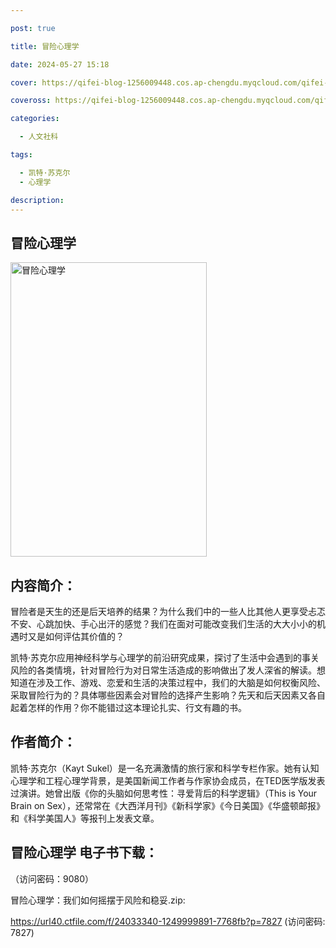 ```yaml
---

post: true

title: 冒险心理学

date: 2024-05-27 15:18

cover: https://qifei-blog-1256009448.cos.ap-chengdu.myqcloud.com/qifei-blog/66077f389f345e8d0303d246.jpg

coveross: https://qifei-blog-1256009448.cos.ap-chengdu.myqcloud.com/qifei-blog/66077f389f345e8d0303d246.jpg

categories:

  - 人文社科

tags:

  - 凯特·苏克尔
  - 心理学

description:
---
```


## 冒险心理学
<img alt="冒险心理学 " class="aligncenter loaded" data-was-processed="true" decoding="async" fetchpriority="high" height="471" src="https://qifei-blog-1256009448.cos.ap-chengdu.myqcloud.com/qifei-blog/66077f389f345e8d0303d246.jpg " style="cursor: zoom-in;" width="314"/>

## 内容简介：

冒险者是天生的还是后天培养的结果？为什么我们中的一些人比其他人更享受忐忑不安、心跳加快、手心出汗的感觉？我们在面对可能改变我们生活的大大小小的机遇时又是如何评估其价值的？

凯特·苏克尔应用神经科学与心理学的前沿研究成果，探讨了生活中会遇到的事关风险的各类情境，针对冒险行为对日常生活造成的影响做出了发人深省的解读。想知道在涉及工作、游戏、恋爱和生活的决策过程中，我们的大脑是如何权衡风险、采取冒险行为的？具体哪些因素会对冒险的选择产生影响？先天和后天因素又各自起着怎样的作用？你不能错过这本理论扎实、行文有趣的书。

## 作者简介：

凯特·苏克尔（Kayt Sukel）是一名充满激情的旅行家和科学专栏作家。她有认知心理学和工程心理学背景，是美国新闻工作者与作家协会成员，在TED医学版发表过演讲。她曾出版《你的头脑如何思考性：寻爱背后的科学逻辑》（This is Your Brain on Sex），还常常在《大西洋月刊》《新科学家》《今日美国》《华盛顿邮报》和《科学美国人》等报刊上发表文章。

## 冒险心理学 电子书下载：

 （访问密码：9080）

冒险心理学：我们如何摇摆于风险和稳妥.zip: 

https://url40.ctfile.com/f/24033340-1249999891-7768fb?p=7827 (访问密码: 7827)
